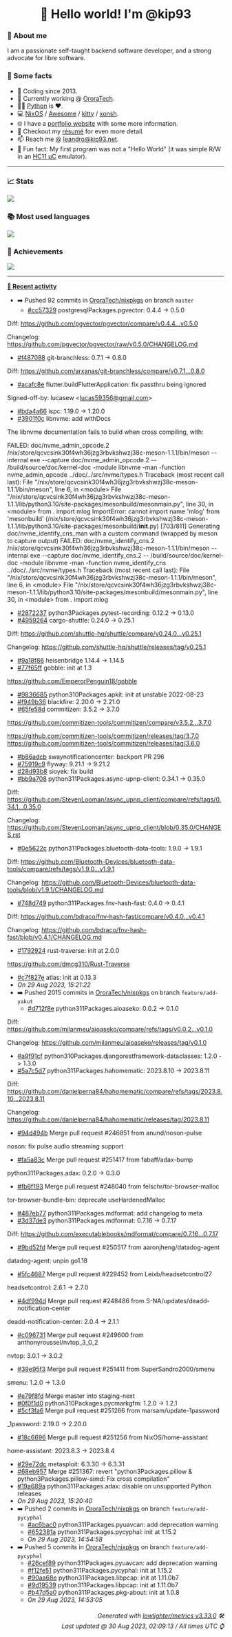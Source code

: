 <!-- README template, populated using this action:
     https://github.com/kip93/kip93/blob/main/.github/workflows/readme.yml. -->

<h1 align="center">👋 Hello world! I'm @kip93</h1> <!-- LOGIN => username -->

### 👤 About me

I am a passionate self-taught backend software developer, and a strong advocate for libre software.


### 💬 Some facts

* 📅 Coding since 2013.
* 💼 Currently working @ [OroraTech](https://ororatech.com/).
* 👨‍💻 [Python](https://github.com/search?q=user%3Akip93&l=python) is ❤️. <!-- LOGIN => username -->
* 💻 [NixOS](https://github.com/NixOS/) /
     [Awesome](https://github.com/awesomeWM/) /
     [kitty](https://github.com/kovidgoyal/kitty/) /
     [xonsh](https://github.com/xonsh/).
* 🌐 I have a [portfolio website](https://kip93.net/) with some more information.
* 📝 Checkout my [résumé](https://kip93.net/resume/) for even more detail.
* 📫 Reach me @ [leandro@kip93.net](mailto:leandro@kip93.net).
* 🎲 Fun fact: My first program was not a "Hello World" (it was simple R/W in an [HC11 µC](https://en.wikipedia.org/wiki/68HC11) emulator).


-----------------------------------------------------------------------------------------------------------------------


### 📈 Stats

![](./stats.svg)


### 📚 Most used languages <!-- by percentage, in decreasing order -->

![](./languages.svg)


### 🏅 Achievements

![](./achievements.svg)


-----------------------------------------------------------------------------------------------------------------------


**[📰 Recent activity](https://github.com/kip93)**
* ➡️ Pushed 92 commits in [OroraTech/nixpkgs](https://github.com/OroraTech/nixpkgs) on branch `master`
  * [#cc57329](https://github.com/OroraTech/nixpkgs/commit/cc57329) postgresqlPackages.pgvector: 0.4.4 -&gt; 0.5.0

Diff: https://github.com/pgvector/pgvector/compare/v0.4.4...v0.5.0

Changelog: https://github.com/pgvector/pgvector/raw/v0.5.0/CHANGELOG.md
  * [#f487088](https://github.com/OroraTech/nixpkgs/commit/f487088) git-branchless: 0.7.1 -&gt; 0.8.0

Diff: https://github.com/arxanas/git-branchless/compare/v0.7.1...0.8.0
  * [#acafc8e](https://github.com/OroraTech/nixpkgs/commit/acafc8e) flutter.buildFlutterApplication: fix passthru being ignored

Signed-off-by: lucasew &lt;lucas59356@gmail.com&gt;
  * [#bda4a66](https://github.com/OroraTech/nixpkgs/commit/bda4a66) ispc: 1.19.0 -&gt; 1.20.0
  * [#3901f0c](https://github.com/OroraTech/nixpkgs/commit/3901f0c) libnvme: add withDocs

The libnvme documentation fails to build when cross compiling, with:

 FAILED: doc/nvme_admin_opcode.2
 /nix/store/qcvcsink30f4wh36jzg3rbvkshwzj38c-meson-1.1.1/bin/meson --internal exe --capture doc/nvme_admin_opcode.2 -- /build/source/doc/kernel-doc -module libnvme -man -function nvme_admin_opcode ../doc/../src/nvme/types.h
 Traceback (most recent call last):
   File &#34;/nix/store/qcvcsink30f4wh36jzg3rbvkshwzj38c-meson-1.1.1/bin/meson&#34;, line 6, in &lt;module&gt;
   File &#34;/nix/store/qcvcsink30f4wh36jzg3rbvkshwzj38c-meson-1.1.1/lib/python3.10/site-packages/mesonbuild/mesonmain.py&#34;, line 30, in &lt;module&gt;
     from . import mlog
 ImportError: cannot import name &#39;mlog&#39; from &#39;mesonbuild&#39; (/nix/store/qcvcsink30f4wh36jzg3rbvkshwzj38c-meson-1.1.1/lib/python3.10/site-packages/mesonbuild/__init__.py)
 [703/811] Generating doc/nvme_identify_cns_man with a custom command (wrapped by meson to capture output)
 FAILED: doc/nvme_identify_cns.2
 /nix/store/qcvcsink30f4wh36jzg3rbvkshwzj38c-meson-1.1.1/bin/meson --internal exe --capture doc/nvme_identify_cns.2 -- /build/source/doc/kernel-doc -module libnvme -man -function nvme_identify_cns ../doc/../src/nvme/types.h
 Traceback (most recent call last):
   File &#34;/nix/store/qcvcsink30f4wh36jzg3rbvkshwzj38c-meson-1.1.1/bin/meson&#34;, line 6, in &lt;module&gt;
   File &#34;/nix/store/qcvcsink30f4wh36jzg3rbvkshwzj38c-meson-1.1.1/lib/python3.10/site-packages/mesonbuild/mesonmain.py&#34;, line 30, in &lt;module&gt;
     from . import mlog
  * [#2872237](https://github.com/OroraTech/nixpkgs/commit/2872237) python3Packages.pytest-recording: 0.12.2 -&gt; 0.13.0
  * [#4959264](https://github.com/OroraTech/nixpkgs/commit/4959264) cargo-shuttle: 0.24.0 -&gt; 0.25.1

Diff: https://github.com/shuttle-hq/shuttle/compare/v0.24.0...v0.25.1

Changelog: https://github.com/shuttle-hq/shuttle/releases/tag/v0.25.1
  * [#9a18f86](https://github.com/OroraTech/nixpkgs/commit/9a18f86) heisenbridge 1.14.4 -&gt; 1.14.5
  * [#77f65ff](https://github.com/OroraTech/nixpkgs/commit/77f65ff) gobble: init at 1.3

https://github.com/EmperorPenguin18/gobble
  * [#9836685](https://github.com/OroraTech/nixpkgs/commit/9836685) python310Packages.apkit: init at unstable 2022-08-23
  * [#f949b36](https://github.com/OroraTech/nixpkgs/commit/f949b36) blackfire: 2.20.0 -&gt; 2.21.0
  * [#65fe58d](https://github.com/OroraTech/nixpkgs/commit/65fe58d) commitizen: 3.5.2 -&gt; 3.7.0

https://github.com/commitizen-tools/commitizen/compare/v3.5.2...3.7.0

https://github.com/commitizen-tools/commitizen/releases/tag/3.7.0
https://github.com/commitizen-tools/commitizen/releases/tag/3.6.0
  * [#b86adcb](https://github.com/OroraTech/nixpkgs/commit/b86adcb) swaynotificationcenter: backport PR 296
  * [#75919c9](https://github.com/OroraTech/nixpkgs/commit/75919c9) flyway: 9.21.1 -&gt; 9.21.2
  * [#28d93b8](https://github.com/OroraTech/nixpkgs/commit/28d93b8) sioyek: fix build
  * [#bb9a708](https://github.com/OroraTech/nixpkgs/commit/bb9a708) python311Packages.async-upnp-client: 0.34.1 -&gt; 0.35.0

Diff: https://github.com/StevenLooman/async_upnp_client/compare/refs/tags/0.34.1...0.35.0

Changelog: https://github.com/StevenLooman/async_upnp_client/blob/0.35.0/CHANGES.rst
  * [#0e5622c](https://github.com/OroraTech/nixpkgs/commit/0e5622c) python311Packages.bluetooth-data-tools: 1.9.0 -&gt; 1.9.1

Diff: https://github.com/Bluetooth-Devices/bluetooth-data-tools/compare/refs/tags/v1.9.0...v1.9.1

Changelog: https://github.com/Bluetooth-Devices/bluetooth-data-tools/blob/v1.9.1/CHANGELOG.md
  * [#748d749](https://github.com/OroraTech/nixpkgs/commit/748d749) python311Packages.fnv-hash-fast: 0.4.0 -&gt; 0.4.1

Diff: https://github.com/bdraco/fnv-hash-fast/compare/v0.4.0...v0.4.1

Changelog: https://github.com/bdraco/fnv-hash-fast/blob/v0.4.1/CHANGELOG.md
  * [#1792924](https://github.com/OroraTech/nixpkgs/commit/1792924) rust-traverse: init at 2.0.0

https://github.com/dmcg310/Rust-Traverse
  * [#c7f827e](https://github.com/OroraTech/nixpkgs/commit/c7f827e) atlas: init at 0.13.3
  * *On 29 Aug 2023, 15:21:22*
* ➡️ Pushed 2015 commits in [OroraTech/nixpkgs](https://github.com/OroraTech/nixpkgs) on branch `feature/add-yakut`
  * [#d712f8e](https://github.com/OroraTech/nixpkgs/commit/d712f8e) python311Packages.aioaseko: 0.0.2 -&gt; 0.1.0

Diff: https://github.com/milanmeu/aioaseko/compare/refs/tags/v0.0.2...v0.1.0

Changelog: https://github.com/milanmeu/aioaseko/releases/tag/v0.1.0
  * [#a9f91cf](https://github.com/OroraTech/nixpkgs/commit/a9f91cf) python310Packages.djangorestframework-dataclasses: 1.2.0 -&gt; 1.3.0
  * [#5a7c5d7](https://github.com/OroraTech/nixpkgs/commit/5a7c5d7) python311Packages.hahomematic: 2023.8.10 -&gt; 2023.8.11

Diff: https://github.com/danielperna84/hahomematic/compare/refs/tags/2023.8.10...2023.8.11

Changelog: https://github.com/danielperna84/hahomematic/releases/tag/2023.8.11
  * [#94d494b](https://github.com/OroraTech/nixpkgs/commit/94d494b) Merge pull request #246851 from anund/noson-pulse

noson: fix pulse audio streaming support
  * [#fa5a83c](https://github.com/OroraTech/nixpkgs/commit/fa5a83c) Merge pull request #251417 from fabaff/adax-bump

python311Packages.adax: 0.2.0 -&gt; 0.3.0
  * [#fb6f193](https://github.com/OroraTech/nixpkgs/commit/fb6f193) Merge pull request #248040 from felschr/tor-browser-malloc

tor-browser-bundle-bin: deprecate useHardenedMalloc
  * [#487eb77](https://github.com/OroraTech/nixpkgs/commit/487eb77)  python311Packages.mdformat: add changelog to meta
  * [#3d37de3](https://github.com/OroraTech/nixpkgs/commit/3d37de3) python311Packages.mdformat: 0.7.16 -&gt; 0.7.17

Diff: https://github.com/executablebooks/mdformat/compare/0.7.16...0.7.17
  * [#9bd52fd](https://github.com/OroraTech/nixpkgs/commit/9bd52fd) Merge pull request #250517 from aaronjheng/datadog-agent

datadog-agent: unpin go1.18
  * [#5fc4687](https://github.com/OroraTech/nixpkgs/commit/5fc4687) Merge pull request #229452 from Leixb/headsetcontrol27

headsetcontrol: 2.6.1 -&gt; 2.7.0
  * [#4df994d](https://github.com/OroraTech/nixpkgs/commit/4df994d) Merge pull request #248486 from S-NA/updates/deadd-notification-center

deadd-notification-center: 2.0.4 -&gt; 2.1.1
  * [#c096731](https://github.com/OroraTech/nixpkgs/commit/c096731) Merge pull request #249600 from anthonyroussel/nvtop_3_0_2

nvtop: 3.0.1 -&gt; 3.0.2
  * [#39e95f3](https://github.com/OroraTech/nixpkgs/commit/39e95f3) Merge pull request #251411 from SuperSandro2000/smenu

smenu: 1.2.0 -&gt; 1.3.0
  * [#e79f8fd](https://github.com/OroraTech/nixpkgs/commit/e79f8fd) Merge master into staging-next
  * [#0f0f1d0](https://github.com/OroraTech/nixpkgs/commit/0f0f1d0) python310Packages.pycmarkgfm: 1.2.0 -&gt; 1.2.1
  * [#5cf3fa6](https://github.com/OroraTech/nixpkgs/commit/5cf3fa6) Merge pull request #251266 from marsam/update-1password

_1password: 2.19.0 -&gt; 2.20.0
  * [#18c6696](https://github.com/OroraTech/nixpkgs/commit/18c6696) Merge pull request #251256 from NixOS/home-assistant

home-assistant: 2023.8.3 -&gt; 2023.8.4
  * [#29e72dc](https://github.com/OroraTech/nixpkgs/commit/29e72dc) metasploit: 6.3.30 -&gt; 6.3.31
  * [#68eb957](https://github.com/OroraTech/nixpkgs/commit/68eb957) Merge #251367: revert &#34;python3Packages.pillow &amp; python3Packages.pillow-simd: Fix cross compilation&#34;
  * [#19a689a](https://github.com/OroraTech/nixpkgs/commit/19a689a) python311Packages.adax: disable on unsupported Python releases
  * *On 29 Aug 2023, 15:20:40*
* ➡️ Pushed 2 commits in [OroraTech/nixpkgs](https://github.com/OroraTech/nixpkgs) on branch `feature/add-pycyphal`
  * [#ac6bac0](https://github.com/OroraTech/nixpkgs/commit/ac6bac0) python311Packages.pyuavcan: add deprecation warning
  * [#652381a](https://github.com/OroraTech/nixpkgs/commit/652381a) python311Packages.pycyphal: init at 1.15.2
  * *On 29 Aug 2023, 14:54:58*
* ➡️ Pushed 5 commits in [OroraTech/nixpkgs](https://github.com/OroraTech/nixpkgs) on branch `feature/add-pycyphal`
  * [#26cef89](https://github.com/OroraTech/nixpkgs/commit/26cef89) python311Packages.pyuavcan: add deprecation warning
  * [#f12fe51](https://github.com/OroraTech/nixpkgs/commit/f12fe51) python311Packages.pycyphal: init at 1.15.2
  * [#90aa68e](https://github.com/OroraTech/nixpkgs/commit/90aa68e) python311Packages.libpcap: init at 1.11.0b7
  * [#9d19539](https://github.com/OroraTech/nixpkgs/commit/9d19539) python311Packages.libpcap: init at 1.11.0b7
  * [#b47d5a0](https://github.com/OroraTech/nixpkgs/commit/b47d5a0) python311Packages.pkg-about: init at 1.0.8
  * *On 29 Aug 2023, 14:53:05*
 <!-- Last activity -->


<h6 align="right"><em>
    Generated with <a href="https://github.com/lowlighter/metrics/tree/latest/">lowlighter/metrics v3.33.0</a> 🛠️<br> <!-- VERSION => MAJOR.minor.patch -->
    Last updated @ 30 Aug 2023, 02:09:13 / All times UTC ⌚ <!-- meta.generated => DD/MM/YYYY, hh:mm -->
</em></h6>
